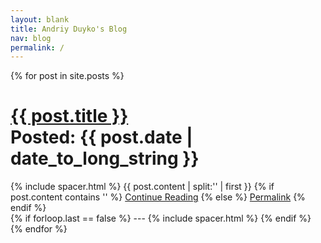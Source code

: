 ```yaml
---
layout: blank
title: Andriy Duyko's Blog
nav: blog
permalink: /
---
```


{% for post in site.posts %}
  <div class="project">
    <h1>
      <a href="{{ post.url }}">{{ post.title }}</a>
      <div class="posted-on">Posted: {{ post.date | date_to_long_string }}</div>
    </h1>
    {% include spacer.html %}
    <!-- thanks to https://gist.github.com/mikeygee/2626538 -->
    {{ post.content | split:'<!--break-->' | first }}
    {% if post.content contains '<!--break-->' %}
      <a href="{{ post.url }}">Continue Reading</a>
    {% else %}
      <a href="{{ post.url }}">Permalink</a>
    {% endif %}
  </div>
  {% if forloop.last == false %}
  ---
  {% include spacer.html %}
  {% endif %}
{% endfor %}
